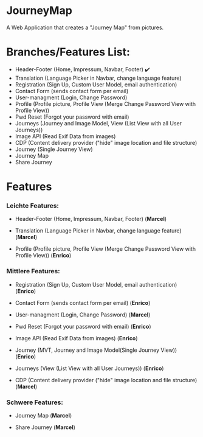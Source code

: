 
# JourneyMap
A Web Application that creates a "Journey Map" from pictures.

# Branches/Features List:
- Header-Footer (Home, Impressum, Navbar, Footer) :heavy_check_mark:
- Translation (Language Picker in Navbar, change language feature)
- Registration (Sign Up, Custom User Model, email authentication)
- Contact Form (sends contact form per email)
- User-managment (Login, Change Password)
- Profile (Profile picture, Profile View (Merge Change Password View with Profile View))
- Pwd Reset (Forgot your password with email)
- Journeys (Journey and Image Model, View (List View with all User Journeys))
- Image API (Read Exif Data from images)
- CDP (Content delivery provider ("hide" image location and file structure)
- Journey (Single Journey View)
- Journey Map 
- Share Journey

# Features

### Leichte Features:


-   Header-Footer (Home, Impressum, Navbar, Footer) (**Marcel**)

-   Translation (Language Picker in Navbar, change language feature) (**Marcel**)
    
-   Profile (Profile picture, Profile View (Merge Change Password View with Profile View)) (**Enrico**)

    

  

### Mittlere Features:

- Registration (Sign Up, Custom User Model, email authentication) (**Enrico**)
    
- Contact Form (sends contact form per email) (**Enrico**)
    
- User-managment (Login, Change Password) (**Marcel**)

- Pwd Reset (Forgot your password with email) (**Enrico**)

- Image API (Read Exif Data from images) (**Enrico**)

- Journey (MVT, Journey and Image Model(Single Journey View)) (**Enrico**)

- Journeys (View (List View with all User Journeys)) (**Enrico**)

- CDP (Content delivery provider ("hide" image location and file structure) (**Marcel**)
  

### Schwere Features:

- Journey Map (**Marcel**)

- Share Journey (**Marcel**)
